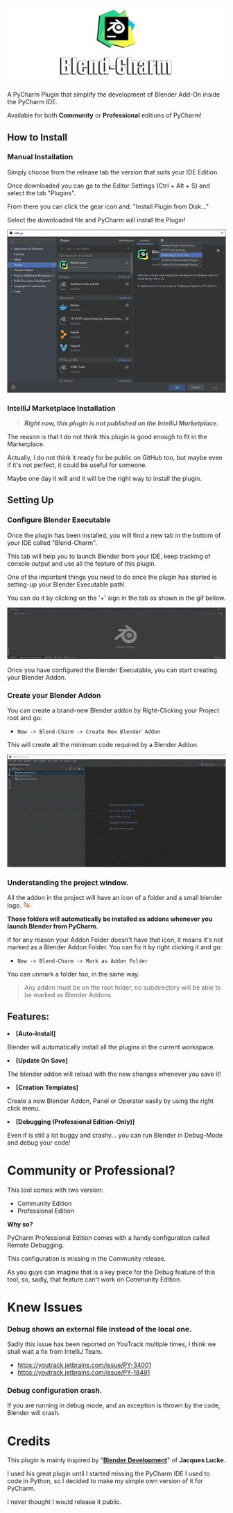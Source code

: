 <br>

![](MarkDown/Logo.png)

A PyCharm Plugin that simplify the development of Blender Add-On inside
the PyCharm IDE.

Available for both **Community** or **Professional** editions of PyCharm!

## How to Install

### Manual Installation

Simply choose from the release tab the version that suits your IDE Edition.

Once downloaded you can go to the Editor Settings (Ctrl + Alt + S) and select 
the tab "Plugins".

From there you can click the gear icon and: "Install Plugin from Disk..."

Select the downloaded file and PyCharm will install the Plugin!

![](MarkDown/Img/Install.png)

### IntelliJ Marketplace Installation

>**_Right now, this plugin is not published on the IntelliJ Marketplace._**

The reason is that I do not think this plugin is good enough to fit in the 
Marketplace. 

Actually, I do not think it ready for be public on GitHub too, but maybe 
even if it's not perfect, it could be useful for someone.

Maybe one day it will and it will be the right way to install the plugin.

## Setting Up

### Configure Blender Executable

Once the plugin has been installed, you will find a new tab in the bottom of your
IDE called "Blend-Charm".

This tab will help you to launch Blender from your IDE,
keep tracking of console output and use all the feature of this plugin.

One of the important things you need to do once the plugin has started 
is setting-up your Blender Executable path!

You can do it by clicking on the '+' sign in the tab as shown in the gif
bellow.

![](MarkDown/Gif/AddInstance.gif)

Once you have configured the Blender Executable, you can start
creating your Blender Addon.

### Create your Blender Addon

You can create a brand-new Blender addon by Right-Clicking your
Project root and go:

- `New -> Blend-Charm -> Create New Blender Addon`

This will create all the minimum code required by a Blender Addon. 

![](MarkDown/Gif/Create.gif)

### Understanding the project window.

All the addon in the project will have an icon of a folder and a small 
blender logo. ![](MarkDown/Img/AddonFolder.png)

**Those folders will automatically be installed as addons whenever 
you launch Blender from PyCharm.**

If for any reason your Addon Folder doesn't have that icon, it means it's
not marked as a Blender Addon Folder.
You can fix it by right clicking it and go:

- `New -> Blend-Charm -> Mark as Addon Folder`

You can unmark a folder too, in the same way.

> Any addon must be on the root folder, 
> no subdirectory will be able to be marked as Blender Addons. 

## Features:

**<li>[Auto-Install]</li>**

Blender will automatically install all the plugins in the current workspace.

**<li>[Update On Save]</li>**

The blender addon will reload with the new changes whenever 
you save it!

**<li>[Creation Templates]</li>**

Create a new Blender Addon, Panel or Operator easily by using the right click
menu.

**<li>[Debugging (Professional Edition-Only)]</li>**

Even if is still a lot buggy and crashy... you can run Blender in Debug-Mode 
and debug your code!

# Community or Professional?

This tool comes with two version:

- Community Edition
- Professional Edition

**Why so?**

PyCharm Professional Edition comes with a handy configuration 
called Remote Debugging.

This configuration is missing in the Community release.

As you guys can imagine that is a key piece for the Debug feature of this tool,
so, sadly, that feature can't work on Community Edition.

# Knew Issues

### Debug shows an external file instead of the local one.

Sadly this issue has been reported on YouTrack multiple times, I think we 
shall wait a fix from IntelliJ Team.

- https://youtrack.jetbrains.com/issue/PY-34001
- https://youtrack.jetbrains.com/issue/PY-18491

### Debug configuration crash.

If you are running in debug mode, and an exception is thrown by the code, 
Blender will crash.

# Credits

This plugin is mainly inspired by 
"**[Blender Development](https://marketplace.visualstudio.com/items?itemName=JacquesLucke.blender-development)**"
of **Jacques Lucke**.

I used his great plugin until I started missing the PyCharm IDE I used to code 
in Python, so I decided to make my simple own version of it for PyCharm.

I never thought I would release it public.